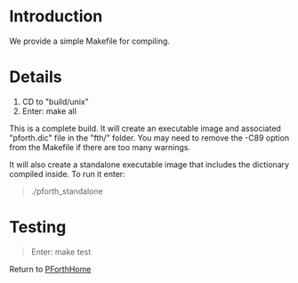 # Introduction #

We provide a simple Makefile for compiling.

# Details #

  1. CD to "build/unix"
  1. Enter: make all

This is a complete build. It will create an executable image and associated "pforth.dic" file in the "fth/" folder. You may need to remove the -C89 option from the Makefile if there are too many warnings.

It will also create a standalone executable image that includes the dictionary compiled inside. To run it enter:

> ./pforth\_standalone

# Testing #

> Enter: make test

Return to [PForthHome](PForthHome.md)